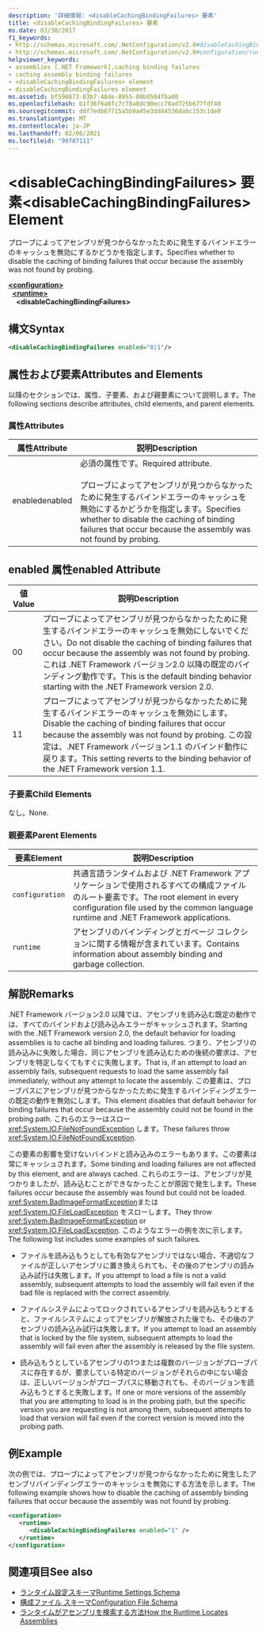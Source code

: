 ```yaml
---
description: '詳細情報: <disableCachingBindingFailures> 要素'
title: <disableCachingBindingFailures> 要素
ms.date: 03/30/2017
f1_keywords:
- http://schemas.microsoft.com/.NetConfiguration/v2.0#disableCachingBindingFailures
- http://schemas.microsoft.com/.NetConfiguration/v2.0#configuration/runtime/disableCachingBindingFailures
helpviewer_keywords:
- assemblies [.NET Framework],caching binding failures
- caching assembly binding failures
- <disableCachingBindingFailures> element
- disableCachingBindingFailures element
ms.assetid: bf598873-83b7-48de-8955-00b0504fbad0
ms.openlocfilehash: b1f36f6a8fc7c78a0dc90ecc78ad725b677fdf40
ms.sourcegitcommit: ddf7edb67715a5b9a45e3dd44536dabc153c1de0
ms.translationtype: MT
ms.contentlocale: ja-JP
ms.lasthandoff: 02/06/2021
ms.locfileid: "99787111"
---
```

# <a name="disablecachingbindingfailures-element"></a><span data-ttu-id="7774b-103">\<disableCachingBindingFailures> 要素</span><span class="sxs-lookup"><span data-stu-id="7774b-103">\<disableCachingBindingFailures> Element</span></span>

<span data-ttu-id="7774b-104">プローブによってアセンブリが見つからなかったために発生するバインドエラーのキャッシュを無効にするかどうかを指定します。</span><span class="sxs-lookup"><span data-stu-id="7774b-104">Specifies whether to disable the caching of binding failures that occur because the assembly was not found by probing.</span></span>  
  
[**\<configuration>**](../configuration-element.md)\
&nbsp;&nbsp;[**\<runtime>**](runtime-element.md)\
&nbsp;&nbsp;&nbsp;&nbsp;**\<disableCachingBindingFailures>**  
  
## <a name="syntax"></a><span data-ttu-id="7774b-105">構文</span><span class="sxs-lookup"><span data-stu-id="7774b-105">Syntax</span></span>  
  
```xml  
<disableCachingBindingFailures enabled="0|1"/>  
```  
  
## <a name="attributes-and-elements"></a><span data-ttu-id="7774b-106">属性および要素</span><span class="sxs-lookup"><span data-stu-id="7774b-106">Attributes and Elements</span></span>  

 <span data-ttu-id="7774b-107">以降のセクションでは、属性、子要素、および親要素について説明します。</span><span class="sxs-lookup"><span data-stu-id="7774b-107">The following sections describe attributes, child elements, and parent elements.</span></span>  
  
### <a name="attributes"></a><span data-ttu-id="7774b-108">属性</span><span class="sxs-lookup"><span data-stu-id="7774b-108">Attributes</span></span>  
  
|<span data-ttu-id="7774b-109">属性</span><span class="sxs-lookup"><span data-stu-id="7774b-109">Attribute</span></span>|<span data-ttu-id="7774b-110">説明</span><span class="sxs-lookup"><span data-stu-id="7774b-110">Description</span></span>|  
|---------------|-----------------|  
|<span data-ttu-id="7774b-111">enabled</span><span class="sxs-lookup"><span data-stu-id="7774b-111">enabled</span></span>|<span data-ttu-id="7774b-112">必須の属性です。</span><span class="sxs-lookup"><span data-stu-id="7774b-112">Required attribute.</span></span><br /><br /> <span data-ttu-id="7774b-113">プローブによってアセンブリが見つからなかったために発生するバインドエラーのキャッシュを無効にするかどうかを指定します。</span><span class="sxs-lookup"><span data-stu-id="7774b-113">Specifies whether to disable the caching of binding failures that occur because the assembly was not found by probing.</span></span>|  
  
## <a name="enabled-attribute"></a><span data-ttu-id="7774b-114">enabled 属性</span><span class="sxs-lookup"><span data-stu-id="7774b-114">enabled Attribute</span></span>  
  
|<span data-ttu-id="7774b-115">値</span><span class="sxs-lookup"><span data-stu-id="7774b-115">Value</span></span>|<span data-ttu-id="7774b-116">説明</span><span class="sxs-lookup"><span data-stu-id="7774b-116">Description</span></span>|  
|-----------|-----------------|  
|<span data-ttu-id="7774b-117">0</span><span class="sxs-lookup"><span data-stu-id="7774b-117">0</span></span>|<span data-ttu-id="7774b-118">プローブによってアセンブリが見つからなかったために発生するバインドエラーのキャッシュを無効にしないでください。</span><span class="sxs-lookup"><span data-stu-id="7774b-118">Do not disable the caching of binding failures that occur because the assembly was not found by probing.</span></span> <span data-ttu-id="7774b-119">これは .NET Framework バージョン2.0 以降の既定のバインディング動作です。</span><span class="sxs-lookup"><span data-stu-id="7774b-119">This is the default binding behavior starting with the .NET Framework version 2.0.</span></span>|  
|<span data-ttu-id="7774b-120">1</span><span class="sxs-lookup"><span data-stu-id="7774b-120">1</span></span>|<span data-ttu-id="7774b-121">プローブによってアセンブリが見つからなかったために発生するバインドエラーのキャッシュを無効にします。</span><span class="sxs-lookup"><span data-stu-id="7774b-121">Disable the caching of binding failures that occur because the assembly was not found by probing.</span></span> <span data-ttu-id="7774b-122">この設定は、.NET Framework バージョン1.1 のバインド動作に戻ります。</span><span class="sxs-lookup"><span data-stu-id="7774b-122">This setting reverts to the binding behavior of the .NET Framework version 1.1.</span></span>|  
  
### <a name="child-elements"></a><span data-ttu-id="7774b-123">子要素</span><span class="sxs-lookup"><span data-stu-id="7774b-123">Child Elements</span></span>  

 <span data-ttu-id="7774b-124">なし。</span><span class="sxs-lookup"><span data-stu-id="7774b-124">None.</span></span>  
  
### <a name="parent-elements"></a><span data-ttu-id="7774b-125">親要素</span><span class="sxs-lookup"><span data-stu-id="7774b-125">Parent Elements</span></span>  
  
|<span data-ttu-id="7774b-126">要素</span><span class="sxs-lookup"><span data-stu-id="7774b-126">Element</span></span>|<span data-ttu-id="7774b-127">説明</span><span class="sxs-lookup"><span data-stu-id="7774b-127">Description</span></span>|  
|-------------|-----------------|  
|`configuration`|<span data-ttu-id="7774b-128">共通言語ランタイムおよび .NET Framework アプリケーションで使用されるすべての構成ファイルのルート要素です。</span><span class="sxs-lookup"><span data-stu-id="7774b-128">The root element in every configuration file used by the common language runtime and .NET Framework applications.</span></span>|  
|`runtime`|<span data-ttu-id="7774b-129">アセンブリのバインディングとガベージ コレクションに関する情報が含まれています。</span><span class="sxs-lookup"><span data-stu-id="7774b-129">Contains information about assembly binding and garbage collection.</span></span>|  
  
## <a name="remarks"></a><span data-ttu-id="7774b-130">解説</span><span class="sxs-lookup"><span data-stu-id="7774b-130">Remarks</span></span>  

 <span data-ttu-id="7774b-131">.NET Framework バージョン2.0 以降では、アセンブリを読み込む既定の動作では、すべてのバインドおよび読み込みエラーがキャッシュされます。</span><span class="sxs-lookup"><span data-stu-id="7774b-131">Starting with the .NET Framework version 2.0, the default behavior for loading assemblies is to cache all binding and loading failures.</span></span> <span data-ttu-id="7774b-132">つまり、アセンブリの読み込みに失敗した場合、同じアセンブリを読み込むための後続の要求は、アセンブリを特定しなくてもすぐに失敗します。</span><span class="sxs-lookup"><span data-stu-id="7774b-132">That is, if an attempt to load an assembly fails, subsequent requests to load the same assembly fail immediately, without any attempt to locate the assembly.</span></span> <span data-ttu-id="7774b-133">この要素は、プローブパスにアセンブリが見つからなかったために発生するバインディングエラーの既定の動作を無効にします。</span><span class="sxs-lookup"><span data-stu-id="7774b-133">This element disables that default behavior for binding failures that occur because the assembly could not be found in the probing path.</span></span> <span data-ttu-id="7774b-134">これらのエラーはスロー <xref:System.IO.FileNotFoundException> します。</span><span class="sxs-lookup"><span data-stu-id="7774b-134">These failures throw <xref:System.IO.FileNotFoundException>.</span></span>  
  
 <span data-ttu-id="7774b-135">この要素の影響を受けないバインドと読み込みのエラーもあります。この要素は常にキャッシュされます。</span><span class="sxs-lookup"><span data-stu-id="7774b-135">Some binding and loading failures are not affected by this element, and are always cached.</span></span> <span data-ttu-id="7774b-136">これらのエラーは、アセンブリが見つかりましたが、読み込むことができなかったことが原因で発生します。</span><span class="sxs-lookup"><span data-stu-id="7774b-136">These failures occur because the assembly was found but could not be loaded.</span></span> <span data-ttu-id="7774b-137"><xref:System.BadImageFormatException>または <xref:System.IO.FileLoadException> をスローします。</span><span class="sxs-lookup"><span data-stu-id="7774b-137">They throw <xref:System.BadImageFormatException> or <xref:System.IO.FileLoadException>.</span></span> <span data-ttu-id="7774b-138">このようなエラーの例を次に示します。</span><span class="sxs-lookup"><span data-stu-id="7774b-138">The following list includes some examples of such failures.</span></span>  
  
- <span data-ttu-id="7774b-139">ファイルを読み込もうとしても有効なアセンブリではない場合、不適切なファイルが正しいアセンブリに置き換えられても、その後のアセンブリの読み込み試行は失敗します。</span><span class="sxs-lookup"><span data-stu-id="7774b-139">If you attempt to load a file is not a valid assembly, subsequent attempts to load the assembly will fail even if the bad file is replaced with the correct assembly.</span></span>  
  
- <span data-ttu-id="7774b-140">ファイルシステムによってロックされているアセンブリを読み込もうとすると、ファイルシステムによってアセンブリが解放された後でも、その後のアセンブリの読み込み試行は失敗します。</span><span class="sxs-lookup"><span data-stu-id="7774b-140">If you attempt to load an assembly that is locked by the file system, subsequent attempts to load the assembly will fail even after the assembly is released by the file system.</span></span>  
  
- <span data-ttu-id="7774b-141">読み込もうとしているアセンブリの1つまたは複数のバージョンがプローブパスに存在するが、要求している特定のバージョンがそれらの中にない場合は、正しいバージョンがプローブパスに移動されても、そのバージョンを読み込もうとすると失敗します。</span><span class="sxs-lookup"><span data-stu-id="7774b-141">If one or more versions of the assembly that you are attempting to load is in the probing path, but the specific version you are requesting is not among them, subsequent attempts to load that version will fail even if the correct version is moved into the probing path.</span></span>  
  
## <a name="example"></a><span data-ttu-id="7774b-142">例</span><span class="sxs-lookup"><span data-stu-id="7774b-142">Example</span></span>  

 <span data-ttu-id="7774b-143">次の例では、プローブによってアセンブリが見つからなかったために発生したアセンブリバインディングエラーのキャッシュを無効にする方法を示します。</span><span class="sxs-lookup"><span data-stu-id="7774b-143">The following example shows how to disable the caching of assembly binding failures that occur because the assembly was not found by probing.</span></span>  
  
```xml  
<configuration>  
   <runtime>  
      <disableCachingBindingFailures enabled="1" />  
   </runtime>  
</configuration>  
```  
  
## <a name="see-also"></a><span data-ttu-id="7774b-144">関連項目</span><span class="sxs-lookup"><span data-stu-id="7774b-144">See also</span></span>

- [<span data-ttu-id="7774b-145">ランタイム設定スキーマ</span><span class="sxs-lookup"><span data-stu-id="7774b-145">Runtime Settings Schema</span></span>](index.md)
- [<span data-ttu-id="7774b-146">構成ファイル スキーマ</span><span class="sxs-lookup"><span data-stu-id="7774b-146">Configuration File Schema</span></span>](../index.md)
- [<span data-ttu-id="7774b-147">ランタイムがアセンブリを検索する方法</span><span class="sxs-lookup"><span data-stu-id="7774b-147">How the Runtime Locates Assemblies</span></span>](../../../deployment/how-the-runtime-locates-assemblies.md)
